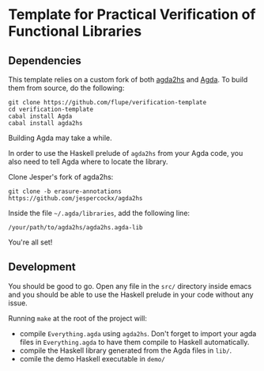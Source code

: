 # Template for Practical Verification of Functional Libraries

## Dependencies

This template relies on a custom fork of both [agda2hs] and [Agda].
To build them from source, do the following:

```
git clone https://github.com/flupe/verification-template
cd verification-template
cabal install Agda
cabal install agda2hs
```

Building Agda may take a while.

In order to use the Haskell prelude of `agda2hs` from your Agda code, you also
need to tell Agda where to locate the library.

Clone Jesper's fork of agda2hs:

```
git clone -b erasure-annotations https://github.com/jespercockx/agda2hs
```

Inside the file `~/.agda/libraries`, add the following line:

```
/your/path/to/agda2hs/agda2hs.agda-lib
```

You're all set!

## Development

You should be good to go. Open any file in the `src/` directory inside emacs and
you should be able to use the Haskell prelude in your code without any issue.

Running `make` at the root of the project will:
- compile `Everything.agda` using `agda2hs`.
  Don't forget to import your agda files in `Everything.agda` to have them
  compile to Haskell automatically.
- compile the Haskell library generated from the Agda files in `lib/`.
- comile the demo Haskell executable in `demo/`

[Agda]:    https://github.com/agda/Agda
[agda2hs]: https://github.com/agda/agda2hs

